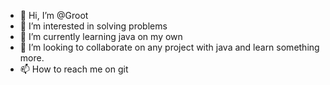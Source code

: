 - 👋 Hi, I’m @Groot
- 👀 I’m interested in solving problems
- 🌱 I’m currently learning java on my own 
- 💞️ I’m looking to collaborate on any project with java and learn something more.
- 📫 How to reach me on git

<!---
J9414/J9414 is a ✨ special ✨ repository because its `README.md` (this file) appears on your GitHub profile.
You can click the Preview link to take a look at your changes.
--->
